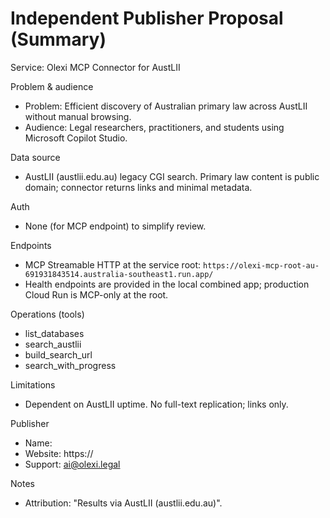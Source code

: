 # Independent Publisher Proposal (Summary)

Service: Olexi MCP Connector for AustLII

Problem & audience
- Problem: Efficient discovery of Australian primary law across AustLII without manual browsing.
- Audience: Legal researchers, practitioners, and students using Microsoft Copilot Studio.

Data source
- AustLII (austlii.edu.au) legacy CGI search. Primary law content is public domain; connector returns links and minimal metadata.

Auth
- None (for MCP endpoint) to simplify review.

Endpoints
- MCP Streamable HTTP at the service root: `https://olexi-mcp-root-au-691931843514.australia-southeast1.run.app/`
- Health endpoints are provided in the local combined app; production Cloud Run is MCP-only at the root.

Operations (tools)
- list_databases
- search_austlii
- build_search_url
- search_with_progress

Limitations
- Dependent on AustLII uptime. No full-text replication; links only.

Publisher
- Name: <Your Publisher Name>
- Website: https://<your-website>
- Support: ai@olexi.legal

Notes
- Attribution: "Results via AustLII (austlii.edu.au)".
